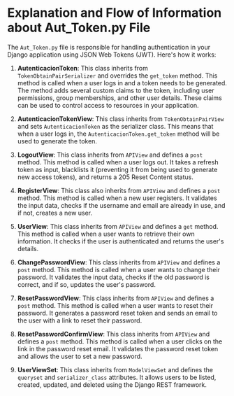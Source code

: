 
# Explanation and Flow of Information about Aut_Token.py File

The `Aut_Token.py` file is responsible for handling authentication in your Django application using JSON Web Tokens (JWT). Here's how it works:

1. **AutenticacionToken**: This class inherits from `TokenObtainPairSerializer` and overrides the `get_token` method. This method is called when a user logs in and a token needs to be generated. The method adds several custom claims to the token, including user permissions, group memberships, and other user details. These claims can be used to control access to resources in your application.

2. **AutenticacionTokenView**: This class inherits from `TokenObtainPairView` and sets `AutenticacionToken` as the serializer class. This means that when a user logs in, the `AutenticacionToken.get_token` method will be used to generate the token.

3. **LogoutView**: This class inherits from `APIView` and defines a `post` method. This method is called when a user logs out. It takes a refresh token as input, blacklists it (preventing it from being used to generate new access tokens), and returns a 205 Reset Content status.

4. **RegisterView**: This class also inherits from `APIView` and defines a `post` method. This method is called when a new user registers. It validates the input data, checks if the username and email are already in use, and if not, creates a new user.

5. **UserView**: This class inherits from `APIView` and defines a `get` method. This method is called when a user wants to retrieve their own information. It checks if the user is authenticated and returns the user's details.

6. **ChangePasswordView**: This class inherits from `APIView` and defines a `post` method. This method is called when a user wants to change their password. It validates the input data, checks if the old password is correct, and if so, updates the user's password.

7. **ResetPasswordView**: This class inherits from `APIView` and defines a `post` method. This method is called when a user wants to reset their password. It generates a password reset token and sends an email to the user with a link to reset their password.

8. **ResetPasswordConfirmView**: This class inherits from `APIView` and defines a `post` method. This method is called when a user clicks on the link in the password reset email. It validates the password reset token and allows the user to set a new password.

9. **UserViewSet**: This class inherits from `ModelViewSet` and defines the `queryset` and `serializer_class` attributes. It allows users to be listed, created, updated, and deleted using the Django REST framework.

